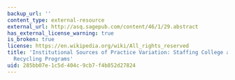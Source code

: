 ```yaml
---
backup_url: ''
content_type: external-resource
external_url: http://asq.sagepub.com/content/46/1/29.abstract
has_external_license_warning: true
is_broken: true
license: https://en.wikipedia.org/wiki/All_rights_reserved
title: 'Institutional Sources of Practice Variation: Staffing College and University
  Recycling Programs'
uid: 285bb07e-1c5d-404c-9cb7-f4b852d27824
---
```

